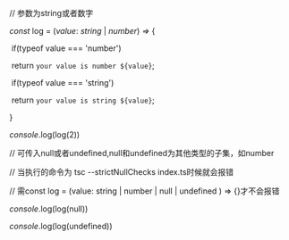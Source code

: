 // 参数为string或者数字

*const* log = (*value*: *string* | *number*) *=>* {

​    if(typeof value === 'number')

​        return `your value is number ${value}`;

​    if(typeof value === 'string')

​        return `your value is string ${value}`;

}

*console*.log(log(2))

// 可传入null或者undefined,null和undefined为其他类型的子集，如number

// 当执行的命令为 tsc --strictNullChecks index.ts时候就会报错

// 需const log = (value: string | number | null | undefined ) => {}才不会报错

*console*.log(log(null))

*console*.log(log(undefined))